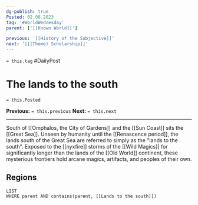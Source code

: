 ```yaml
---
dg-publish: true
Posted: 02.08.2023
tag: '#WorldWednesday'
parent: ['[[Known World]]']

previous: '[[History of the Subjective]]'
next: '[[(Theme) Scholarship]]'
---
```

`= this.tag` #DailyPost
# The lands to the south
`= this.Posted`

**Previous:** `= this.previous`
**Next:** `= this.next`

---

South of [[Omphalos, the City of Gardens]] and the [[Sun Coast]] sits the [[Great Sea]]. Unseen by humanity until the [[Renascence period]], the lands south of the Great Sea are referred to simply as the "lands to the south". Exposed to the [[nyxfire]] storms of the [[Wild Magics]] for significantly longer than the lands of the [[Old World]] continent, these mysterious frontiers hold arcane magics, artifacts, and peoples of their own.

## Regions
```dataview
LIST
WHERE parent AND contains(parent, [[Lands to the south]])
```

